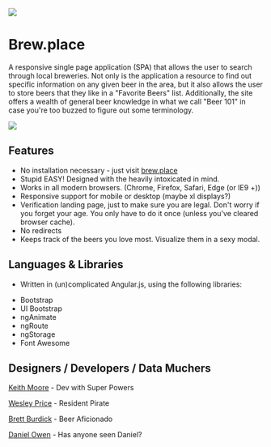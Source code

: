![](http://www.brew.place/images/beerplace-logo.png?1)

# Brew.place

A responsive single page application (SPA) that allows the user to search through local breweries. Not only is the application a resource to find out specific information on any given beer in the area, but it also allows the user to store beers that they like in a "Favorite Beers" list. Additionally, the site offers a wealth of general beer knowledge in what we call "Beer 101" in case you're too buzzed to figure out some terminology.

![](http://www.brew.place/images/readme.gif)

## Features

- No installation necessary - just visit [brew.place](http://www.brew.place)
- Stupid EASY! Designed with the heavily intoxicated in mind.
- Works in all modern browsers. (Chrome, Firefox, Safari, Edge (or IE9 +))
- Responsive support for mobile or desktop (maybe xl displays?)
- Verification landing page, just to make sure you are legal. Don't worry if you forget your age. You only have to do it once (unless you've cleared browser cache).
- No redirects
- Keeps track of the beers you love most. Visualize them in a sexy modal.

## Languages & Libraries

- Written in (un)complicated Angular.js, using the following libraries:
* Bootstrap
* UI Bootstrap
* ngAnimate
* ngRoute
* ngStorage
* Font Awesome

## Designers / Developers / Data Muchers

[Keith Moore](https://github.com/kdavidmoore) - Dev with Super Powers

[Wesley Price](https://github.com/dwesleyprice) - Resident Pirate

[Brett Burdick](https://github.com/BRETT-B) - Beer Aficionado

[Daniel Owen](https://github.com/daniel-owen) - Has anyone seen Daniel?






